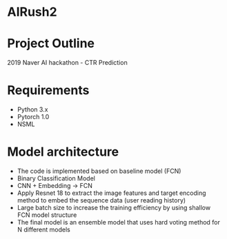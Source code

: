 # AIRush2

# Project Outline
2019 Naver AI hackathon - CTR Prediction

# Requirements
- Python 3.x
- Pytorch 1.0
- NSML 

# Model architecture

- The code is implemented based on baseline model (FCN)
- Binary Classification Model
- CNN + Embedding -> FCN 
- Apply Resnet 18 to extract the image features and target encoding method to embed the sequence data (user reading history)
- Large batch size to increase the training efficiency by using shallow FCN model structure 
- The final model is an ensemble model that uses hard voting method for N different models
